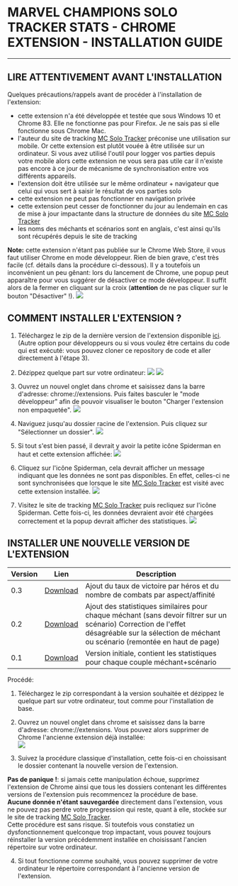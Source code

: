 # MARVEL CHAMPIONS SOLO TRACKER STATS - CHROME EXTENSION - INSTALLATION GUIDE 
---
## LIRE ATTENTIVEMENT AVANT L'INSTALLATION
Quelques précautions/rappels avant de procéder à l'installation de l'extension:
* cette extension n'a été développée et testée que sous Windows 10 et Chrome 83. Elle ne fonctionne pas pour Firefox. Je ne sais pas si elle fonctionne sous Chrome Mac.
* l'auteur du site de tracking [MC Solo Tracker](https://marvelchampions.azurewebsites.net/) préconise une utilisation sur mobile. Or cette extension est plutôt vouée à être utilisée sur un ordinateur. Si vous avez utilisé l'outil pour logger vos parties depuis votre mobile alors cette extension ne vous sera pas utile car il n'existe pas encore à ce jour de mécanisme de synchronisation entre vos différents appareils.
* l'extension doit être utilisée sur le même ordinateur + navigateur que celui qui vous sert à saisir le résultat de vos parties solo
* cette extension ne peut pas fonctionner en navigation privée
* cette extension peut cesser de fonctionner du jour au lendemain en cas de mise à jour impactante dans la structure de données du site [MC Solo Tracker](https://marvelchampions.azurewebsites.net/)
* les noms des méchants et scénarios sont en anglais, c'est ainsi qu'ils sont récupérés depuis le site de tracking

**Note:** cette extension n'étant pas publiée sur le Chrome Web Store, il vous faut utiliser Chrome en mode développeur. Rien de bien grave, c'est très facile (cf. détails dans la procédure ci-dessous).
Il y a toutefois un inconvénient un peu gênant: lors du lancement de Chrome, une popup peut apparaître pour vous suggérer de désactiver ce mode développeur. Il suffit alors de la fermer en cliquant sur la croix (**attention** de ne pas cliquer sur le bouton "Désactiver" !).
![](docs/install/warning_mode_dev.png)


## COMMENT INSTALLER L'EXTENSION ?
1. Téléchargez le zip de la dernière version de l'extension disponible [ici](https://github.com/nidragedd/mc_solo_tracker_extension/blob/master/mc_solo_tracker_v0.3.zip). (Autre option pour développeurs ou si vous voulez être certains du code qui est exécuté: vous pouvez cloner ce repository de code et aller directement à l'étape 3).
2. Dézippez quelque part sur votre ordinateur:
![](docs/install/install_step1.jpg)
![](docs/install/install_step2.jpg)

3. Ouvrez un nouvel onglet dans chrome et saisissez dans la barre d'adresse: chrome://extensions. Puis faites basculer le "mode développeur" afin de pouvoir visualiser le bouton "Charger l'extension non empaquetée".
![](docs/install/install_step3.jpg)

4. Naviguez jusqu'au dossier racine de l'extension. Puis cliquez sur "Sélectionner un dossier".
![](docs/install/install_step4.jpg)

5. Si tout s'est bien passé, il devrait y avoir la petite icône Spiderman en haut et cette extension affichée:
![](docs/install/install_step5.jpg)

6. Cliquez sur l'icône Spiderman, cela devrait afficher un message indiquant que les données ne sont pas disponibles. En effet, celles-ci ne sont synchronisées que lorsque le site [MC Solo Tracker](https://marvelchampions.azurewebsites.net/) est visité avec cette extension installée.
![](docs/install/install_step6.jpg)

7. Visitez le site de tracking [MC Solo Tracker](https://marvelchampions.azurewebsites.net/) puis recliquez sur l'icône Spiderman. Cette fois-ci, les données devraient avoir été chargées correctement et la popup devrait afficher des statistiques.
![](docs/install/install_step7.jpg)


## INSTALLER UNE NOUVELLE VERSION DE L'EXTENSION
| Version | Lien | Description                                                                                                                                                                                      |
|---------|------|--------------------------------------------------------------------------------------------------------------------------------------------------------------------------------------------------|
| 0.3     | [Download](https://github.com/nidragedd/mc_solo_tracker_extension/blob/master/mc_solo_tracker_v0.3.zip) | Ajout du taux de victoire par héros et du nombre de combats par aspect/affinité |
| 0.2     | [Download](https://github.com/nidragedd/mc_solo_tracker_extension/blob/master/mc_solo_tracker_v0.2.zip) | Ajout des statistiques similaires pour chaque méchant (sans devoir filtrer sur un scénario) Correction de l'effet désagréable sur la sélection de méchant ou scénario (remontée en haut de page) |
| 0.1     | [Download](https://github.com/nidragedd/mc_solo_tracker_extension/blob/master/mc_solo_tracker.zip)      | Version initiale, contient les statistiques pour chaque couple méchant+scénario                                                                                                                  |

Procédé:
1. Téléchargez le zip correspondant à la version souhaitée et dézippez le quelque part sur votre ordinateur, tout comme pour l'installation de base.

2. Ouvrez un nouvel onglet dans chrome et saisissez dans la barre d'adresse: chrome://extensions. Vous pouvez alors supprimer  de Chrome l'ancienne extension déjà installée:  
![](docs/install/upgrade_delete_previous.png)

3. Suivez la procédure classique d'installation, cette fois-ci en choissisant le dossier contenant la nouvelle version de l'extension.

**Pas de panique !**: si jamais cette manipulation échoue, supprimez l'extension de Chrome ainsi que tous les dossiers contenant les différentes versions de l'extension puis recommencez la procédure de base.  
**Aucune donnée n'étant sauvegardée** directement dans l'extension, vous ne pouvez pas perdre votre progression qui reste, quant à elle, stockée sur le site de tracking [MC Solo Tracker](https://marvelchampions.azurewebsites.net/).  
Cette procédure est sans risque. Si toutefois vous constatiez un dysfonctionnement quelconque trop impactant, vous pouvez toujours réinstaller la version précédemment installée en choisissant l'ancien répertoire sur votre ordinateur.

4. Si tout fonctionne comme souhaité, vous pouvez supprimer de votre ordinateur le répertoire correspondant à l'ancienne version de l'extension.
